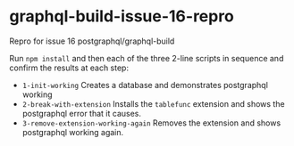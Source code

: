 # graphql-build-issue-16-repro
Repro for issue 16 postgraphql/graphql-build

Run `npm install` and then each of the three 2-line scripts in sequence and confirm the results at each step:
* `1-init-working`  Creates a database and demonstrates postgraphql working
* `2-break-with-extension`  Installs the `tablefunc` extension and shows the postgraphql error that it causes.
* `3-remove-extension-working-again`  Removes the extension and shows postgraphql working again.
